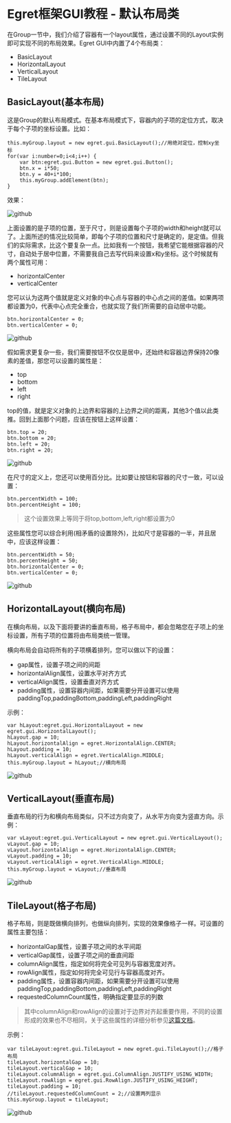 Egret框架GUI教程 - 默认布局类
===============

在Group一节中，我们介绍了容器有一个layout属性，通过设置不同的Layout实例即可实现不同的布局效果。Egret GUI中内置了4个布局类：

* BasicLayout
* HorizontalLayout
* VerticalLayout
* TileLayout

BasicLayout(基本布局)
--------------------------------

这是Group的默认布局模式。在基本布局模式下，容器内的子项的定位方式，取决于每个子项的坐标设置。比如：

```
this.myGroup.layout = new egret.gui.BasicLayout();//用绝对定位，控制xy坐标
for(var i:number=0;i<4;i++) {
    var btn:egret.gui.Button = new egret.gui.Button();
    btn.x = i*50;
    btn.y = 40+i*100;
    this.myGroup.addElement(btn);
}
```

效果：

![github](https://raw.githubusercontent.com/NeoGuo/html5-documents/master/egret-gui/images/layout1.png "Egret")

上面设置的是子项的位置，至于尺寸，则是设置每个子项的width和height就可以了。上面所述的情况比较简单，即每个子项的位置和尺寸是确定的，是定值。但我们的实际需求，比这个要复杂一点。比如我有一个按钮，我希望它能根据容器的尺寸，自动处于居中位置，不需要我自己去写代码来设置x和y坐标。这个时候就有两个属性可用：

* horizontalCenter
* verticalCenter

您可以认为这两个值就是定义对象的中心点与容器的中心点之间的差值。如果两项都设置为0，代表中心点完全重合，也就实现了我们所需要的自动居中功能。

```
btn.horizontalCenter = 0;
btn.verticalCenter = 0;
```

![github](https://raw.githubusercontent.com/NeoGuo/html5-documents/master/egret-gui/images/layout1.png "Egret")

假如需求更复杂一些，我们需要按钮不仅仅是居中，还始终和容器边界保持20像素的差值，那您可以设置的属性是：

* top
* bottom
* left
* right

top的值，就是定义对象的上边界和容器的上边界之间的距离，其他3个值以此类推。回到上面那个问题，应该在按钮上这样设置：

```
btn.top = 20;
btn.bottom = 20;
btn.left = 20;
btn.right = 20;
```

![github](https://raw.githubusercontent.com/NeoGuo/html5-documents/master/egret-gui/images/layout3.png "Egret")

在尺寸的定义上，您还可以使用百分比。比如要让按钮和容器的尺寸一致，可以设置：

```
btn.percentWidth = 100;
btn.percentHeight = 100;
```
> 这个设置效果上等同于将top,bottom,left,right都设置为0

这些属性您可以综合利用(相矛盾的设置除外)，比如尺寸是容器的一半，并且居中，应该这样设置：

```
btn.percentWidth = 50;
btn.percentHeight = 50;
btn.horizontalCenter = 0;
btn.verticalCenter = 0;
```

![github](https://raw.githubusercontent.com/NeoGuo/html5-documents/master/egret-gui/images/layout4.png "Egret")

HorizontalLayout(横向布局)
--------------------------------

在横向布局，以及下面将要讲的垂直布局，格子布局中，都会忽略您在子项上的坐标设置，所有子项的位置将由布局类统一管理。

横向布局会自动将所有的子项横着排列，您可以做以下的设置：

* gap属性，设置子项之间的间距
* horizontalAlign属性，设置水平对齐方式
* verticalAlign属性，设置垂直对齐方式
* padding属性，设置容器内间距，如果需要分开设置可以使用paddingTop,paddingBottom,paddingLeft,paddingRight

示例：

```
var hLayout:egret.gui.HorizontalLayout = new egret.gui.HorizontalLayout();
hLayout.gap = 10;
hLayout.horizontalAlign = egret.HorizontalAlign.CENTER;
hLayout.padding = 10;
hLayout.verticalAlign = egret.VerticalAlign.MIDDLE;
this.myGroup.layout = hLayout;//横向布局
```

![github](https://raw.githubusercontent.com/NeoGuo/html5-documents/master/egret-gui/images/layout5.png "Egret")

VerticalLayout(垂直布局)
--------------------------------

垂直布局的行为和横向布局类似，只不过方向变了，从水平方向变为竖直方向。示例：

```
var vLayout:egret.gui.VerticalLayout = new egret.gui.VerticalLayout();
vLayout.gap = 10;
vLayout.horizontalAlign = egret.HorizontalAlign.CENTER;
vLayout.padding = 10;
vLayout.verticalAlign = egret.VerticalAlign.MIDDLE;
this.myGroup.layout = vLayout;//垂直布局
```

![github](https://raw.githubusercontent.com/NeoGuo/html5-documents/master/egret-gui/images/layout6.png "Egret")

TileLayout(格子布局)
--------------------------------

格子布局，则是既做横向排列，也做纵向排列，实现的效果像格子一样。可设置的属性主要包括：

* horizontalGap属性，设置子项之间的水平间距
* verticalGap属性，设置子项之间的垂直间距
* columnAlign属性，指定如何将完全可见列与容器宽度对齐。
* rowAlign属性，指定如何将完全可见行与容器高度对齐。
* padding属性，设置容器内间距，如果需要分开设置可以使用paddingTop,paddingBottom,paddingLeft,paddingRight
* requestedColumnCount属性，明确指定要显示的列数

> 其中columnAlign和rowAlign的设置对于边界对齐起重要作用，不同的设置形成的效果也不尽相同，关于这些属性的详细分析参见[这篇文档](http://bbs.egret-labs.org/thread-102-1-1.html)。

示例：

```
var tileLayout:egret.gui.TileLayout = new egret.gui.TileLayout();//格子布局
tileLayout.horizontalGap = 10;
tileLayout.verticalGap = 10;
tileLayout.columnAlign = egret.gui.ColumnAlign.JUSTIFY_USING_WIDTH;
tileLayout.rowAlign = egret.gui.RowAlign.JUSTIFY_USING_HEIGHT;
tileLayout.padding = 10;
//tileLayout.requestedColumnCount = 2;//设置两列显示
this.myGroup.layout = tileLayout;
```

![github](https://raw.githubusercontent.com/NeoGuo/html5-documents/master/egret-gui/images/layout7.png "Egret")